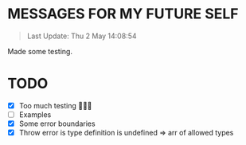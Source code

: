 # MESSAGES FOR MY FUTURE SELF

> Last Update: Thu  2 May 14:08:54

Made some testing.

# TODO

- [x] Too much testing 🎉🎉🎉
- [ ] Examples
- [x] Some error boundaries
- [x] Throw error is type definition is undefined => arr of allowed types